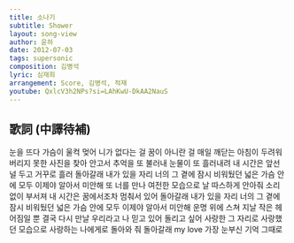 ```yaml
---
title: 소나기
subtitle: Shower
layout: song-view
author: 윤하
date: 2012-07-03
tags: supersonic
composition: 김병석
lyric: 심재희
arrangement: Score, 김병석, 적재
youtube: QxlcV3h2NPs?si=LAhKwU-DkAA2NauS
---
```


## 歌詞 (中譯待補)

눈을 뜨다
가슴이 울컥 멎어
니가 없다는 걸
꿈이 아니란 걸
매일 깨닫는 아침이 두려워
버리지 못한
사진을 찾아 안고서
추억을 또 불러내
눈물이 또 흘러내려
내 시간은 앞선 널 두고
거꾸로 흘러
돌아갈래
내가 있을 자리
너의 그 곁에
잠시 비워뒀던
넓은 가슴 안에 모두
이제야 알아서 미안해
또 너를 만나
여전한 모습으로 날
따스하게 안아줘
소리 없이 부서져
내 시간은 꿈에서조차
멈춰서 있어
돌아갈래
내가 있을 자리
너의 그 곁에
잠시 비워뒀던
넓은 가슴 안에 모두
이제야 알아서 미안해
운명 위에
스쳐 지날 작은
헤어짐일 뿐
결국 다시 만날 우리라고
나 믿고 있어 돌리고 싶어
사랑한 그 자리로
사랑했던 모습으로
사랑하는 나에게로
돌아와 줘 돌아갈래
my love
가장 눈부신 기억 그때로
